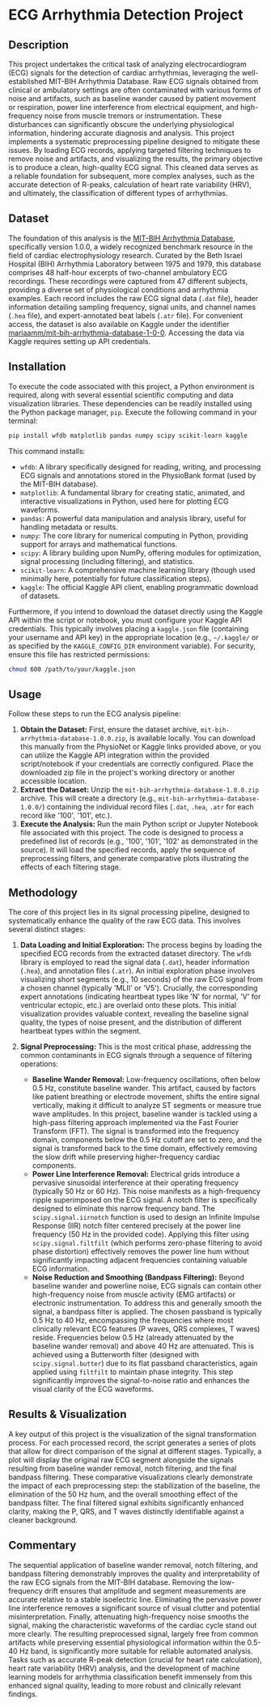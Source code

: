 # ECG Arrhythmia Detection Project

## Description

This project undertakes the critical task of analyzing electrocardiogram (ECG) signals for the detection of cardiac arrhythmias, leveraging the well-established MIT-BIH Arrhythmia Database. Raw ECG signals obtained from clinical or ambulatory settings are often contaminated with various forms of noise and artifacts, such as baseline wander caused by patient movement or respiration, power line interference from electrical equipment, and high-frequency noise from muscle tremors or instrumentation. These disturbances can significantly obscure the underlying physiological information, hindering accurate diagnosis and analysis. This project implements a systematic preprocessing pipeline designed to mitigate these issues. By loading ECG records, applying targeted filtering techniques to remove noise and artifacts, and visualizing the results, the primary objective is to produce a clean, high-quality ECG signal. This cleaned data serves as a reliable foundation for subsequent, more complex analyses, such as the accurate detection of R-peaks, calculation of heart rate variability (HRV), and ultimately, the classification of different types of arrhythmias.

## Dataset

The foundation of this analysis is the [MIT-BIH Arrhythmia Database](https://physionet.org/content/mitdb/1.0.0/), specifically version 1.0.0, a widely recognized benchmark resource in the field of cardiac electrophysiology research. Curated by the Beth Israel Hospital (BIH) Arrhythmia Laboratory between 1975 and 1979, this database comprises 48 half-hour excerpts of two-channel ambulatory ECG recordings. These recordings were captured from 47 different subjects, providing a diverse set of physiological conditions and arrhythmia examples. Each record includes the raw ECG signal data (`.dat` file), header information detailing sampling frequency, signal units, and channel names (`.hea` file), and expert-annotated beat labels (`.atr` file). For convenient access, the dataset is also available on Kaggle under the identifier [mariaamm/mit-bih-arrhythmia-database-1-0-0](https://www.kaggle.com/datasets/mariaamm/mit-bih-arrhythmia-database-1-0-0). Accessing the data via Kaggle requires setting up API credentials.

## Installation

To execute the code associated with this project, a Python environment is required, along with several essential scientific computing and data visualization libraries. These dependencies can be readily installed using the Python package manager, `pip`. Execute the following command in your terminal:

```bash
pip install wfdb matplotlib pandas numpy scipy scikit-learn kaggle
```

This command installs:
*   `wfdb`: A library specifically designed for reading, writing, and processing ECG signals and annotations stored in the PhysioBank format (used by the MIT-BIH database).
*   `matplotlib`: A fundamental library for creating static, animated, and interactive visualizations in Python, used here for plotting ECG waveforms.
*   `pandas`: A powerful data manipulation and analysis library, useful for handling metadata or results.
*   `numpy`: The core library for numerical computing in Python, providing support for arrays and mathematical functions.
*   `scipy`: A library building upon NumPy, offering modules for optimization, signal processing (including filtering), and statistics.
*   `scikit-learn`: A comprehensive machine learning library (though used minimally here, potentially for future classification steps).
*   `kaggle`: The official Kaggle API client, enabling programmatic download of datasets.

Furthermore, if you intend to download the dataset directly using the Kaggle API within the script or notebook, you must configure your Kaggle API credentials. This typically involves placing a `kaggle.json` file (containing your username and API key) in the appropriate location (e.g., `~/.kaggle/` or as specified by the `KAGGLE_CONFIG_DIR` environment variable). For security, ensure this file has restricted permissions:

```bash
chmod 600 /path/to/your/kaggle.json
```

## Usage

Follow these steps to run the ECG analysis pipeline:

1.  **Obtain the Dataset:** First, ensure the dataset archive, `mit-bih-arrhythmia-database-1.0.0.zip`, is available locally. You can download this manually from the PhysioNet or Kaggle links provided above, or you can utilize the Kaggle API integration within the provided script/notebook if your credentials are correctly configured. Place the downloaded zip file in the project's working directory or another accessible location.
2.  **Extract the Dataset:** Unzip the `mit-bih-arrhythmia-database-1.0.0.zip` archive. This will create a directory (e.g., `mit-bih-arrhythmia-database-1.0.0/`) containing the individual record files (`.dat`, `.hea`, `.atr` for each record like '100', '101', etc.).
3.  **Execute the Analysis:** Run the main Python script or Jupyter Notebook file associated with this project. The code is designed to process a predefined list of records (e.g., '100', '101', '102' as demonstrated in the source). It will load the specified records, apply the sequence of preprocessing filters, and generate comparative plots illustrating the effects of each filtering stage.

## Methodology

The core of this project lies in its signal processing pipeline, designed to systematically enhance the quality of the raw ECG data. This involves several distinct stages:

1.  **Data Loading and Initial Exploration:** The process begins by loading the specified ECG records from the extracted dataset directory. The `wfdb` library is employed to read the signal data (`.dat`), header information (`.hea`), and annotation files (`.atr`). An initial exploration phase involves visualizing short segments (e.g., 10 seconds) of the raw ECG signal from a chosen channel (typically 'MLII' or 'V5'). Crucially, the corresponding expert annotations (indicating heartbeat types like 'N' for normal, 'V' for ventricular ectopic, etc.) are overlaid onto these plots. This initial visualization provides valuable context, revealing the baseline signal quality, the types of noise present, and the distribution of different heartbeat types within the segment.

2.  **Signal Preprocessing:** This is the most critical phase, addressing the common contaminants in ECG signals through a sequence of filtering operations:
    *   **Baseline Wander Removal:** Low-frequency oscillations, often below 0.5 Hz, constitute baseline wander. This artifact, caused by factors like patient breathing or electrode movement, shifts the entire signal vertically, making it difficult to analyze ST segments or measure true wave amplitudes. In this project, baseline wander is tackled using a high-pass filtering approach implemented via the Fast Fourier Transform (FFT). The signal is transformed into the frequency domain, components below the 0.5 Hz cutoff are set to zero, and the signal is transformed back to the time domain, effectively removing the slow drift while preserving higher-frequency cardiac components.
    *   **Power Line Interference Removal:** Electrical grids introduce a pervasive sinusoidal interference at their operating frequency (typically 50 Hz or 60 Hz). This noise manifests as a high-frequency ripple superimposed on the ECG signal. A notch filter is specifically designed to eliminate this narrow frequency band. The `scipy.signal.iirnotch` function is used to design an Infinite Impulse Response (IIR) notch filter centered precisely at the power line frequency (50 Hz in the provided code). Applying this filter using `scipy.signal.filtfilt` (which performs zero-phase filtering to avoid phase distortion) effectively removes the power line hum without significantly impacting adjacent frequencies containing valuable ECG information.
    *   **Noise Reduction and Smoothing (Bandpass Filtering):** Beyond baseline wander and powerline noise, ECG signals can contain other high-frequency noise from muscle activity (EMG artifacts) or electronic instrumentation. To address this and generally smooth the signal, a bandpass filter is applied. The chosen passband is typically 0.5 Hz to 40 Hz, encompassing the frequencies where most clinically relevant ECG features (P waves, QRS complexes, T waves) reside. Frequencies below 0.5 Hz (already attenuated by the baseline wander removal) and above 40 Hz are attenuated. This is achieved using a Butterworth filter (designed with `scipy.signal.butter`) due to its flat passband characteristics, again applied using `filtfilt` to maintain phase integrity. This step significantly improves the signal-to-noise ratio and enhances the visual clarity of the ECG waveforms.

## Results & Visualization

A key output of this project is the visualization of the signal transformation process. For each processed record, the script generates a series of plots that allow for direct comparison of the signal at different stages. Typically, a plot will display the original raw ECG segment alongside the signals resulting from baseline wander removal, notch filtering, and the final bandpass filtering. These comparative visualizations clearly demonstrate the impact of each preprocessing step: the stabilization of the baseline, the elimination of the 50 Hz hum, and the overall smoothing effect of the bandpass filter. The final filtered signal exhibits significantly enhanced clarity, making the P, QRS, and T waves distinctly identifiable against a cleaner background.

## Commentary

The sequential application of baseline wander removal, notch filtering, and bandpass filtering demonstrably improves the quality and interpretability of the raw ECG signals from the MIT-BIH database. Removing the low-frequency drift ensures that amplitude and segment measurements are accurate relative to a stable isoelectric line. Eliminating the pervasive power line interference removes a significant source of visual clutter and potential misinterpretation. Finally, attenuating high-frequency noise smooths the signal, making the characteristic waveforms of the cardiac cycle stand out more clearly. The resulting preprocessed signal, largely free from common artifacts while preserving essential physiological information within the 0.5-40 Hz band, is significantly more suitable for reliable automated analysis. Tasks such as accurate R-peak detection (crucial for heart rate calculation), heart rate variability (HRV) analysis, and the development of machine learning models for arrhythmia classification benefit immensely from this enhanced signal quality, leading to more robust and clinically relevant findings.

